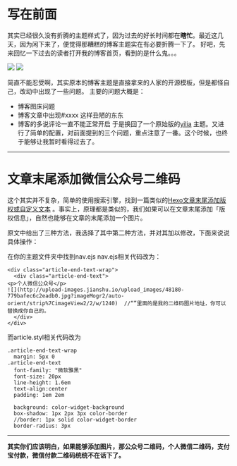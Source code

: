 

# 写在前面

其实已经很久没有折腾的主题样式了，因为过去的好长时间都在**瞎忙**。最近这几天，因为闲下来了，便觉得那糟糕的博客主题实在有必要折腾一下了。
好吧，先来回忆一下过去的读者打开我的博客首页，看到的是什么鬼。。。

![](http://upload-images.jianshu.io/upload_images/48180-9024e9f3dbfcd6bc.jpg?imageMogr2/auto-orient/strip%7CimageView2/2/w/1240)
![](http://upload-images.jianshu.io/upload_images/48180-9024e9f3dbfcd6bc.jpg?imageMogr2/auto-orient/strip%7CimageView2/2/w/1240)

简直不能忍受啊，其实原本的博客主题是直接拿来的人家的开源模板，但是都怪自己，改动中出现了一些问题。
主要的问题大概是：
- 博客图床问题
- 博客文章中出现#xxxx 这样丑陋的东东
- 博客的多说评论一直不能正常开启
于是换回了一个原始版的[yilia](https://github.com/litten/hexo-theme-yilia) 主题。又进行了简单的配置，对前面提到的三个问题，重点注意了一番。这个时候，也终于能够让我暂时看得过去了。

---
# 文章末尾添加微信公众号二维码

这个其实并不复杂，简单的使用搜索引擎，找到一篇类似的[Hexo文章末尾添加版权或自定义文本](http://starsky.gitcafe.io/2015/11/15/Hexo%E6%96%87%E7%AB%A0%E6%9C%AB%E5%B0%BE%E6%B7%BB%E5%8A%A0%E7%89%88%E6%9D%83%E6%88%96%E8%87%AA%E5%AE%9A%E4%B9%89%E6%96%87%E6%9C%AC/ ) 。事实上，原理都是类似的，我们如果可以在文章末尾添加「版权信息」，自然也能够在文章的末尾添加一个图片。

原文中给出了三种方法，我选择了其中第二种方法，并对其加以修改，下面来说说具体操作：

在你的主题文件夹中找到nav.ejs 
nav.ejs相关代码改为：
	
	<div class="article-end-text-wrap">
	  <div class="article-end-text">
	<p>个人微信公众号</p>
	![](http://upload-images.jianshu.io/upload_images/48180-779bafec6c2eadb0.jpg?imageMogr2/auto-orient/strip%7CimageView2/2/w/1240)  //“”里面的是我的二维码图片地址，你可以替换成你自己的。
	  </div>
	</div>


而article.styl相关代码改为


	.article-end-text-wrap
	  margin: 5px 0
	.article-end-text
	  font-family: "微软雅黑"
	  font-size: 20px
	  line-height: 1.6em
	  text-align:center
	  padding: 1em 2em
	  
	  background: color-widget-background
	  box-shadow: 1px 2px 3px color-border
	  //border: 1px solid color-widget-border
	  border-radius: 3px
	  
---
**其实你们应该明白，如果能够添加图片，那公众号二维码，个人微信二维码，支付宝付款，微信付款二维码统统不在话下了。**
